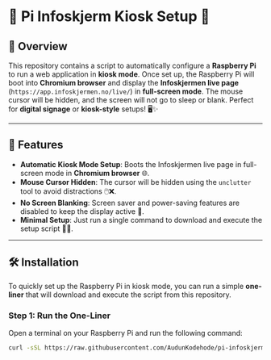 # 📱 Pi Infoskjerm Kiosk Setup 🎥

## 🌟 Overview
This repository contains a script to automatically configure a **Raspberry Pi** to run a web application in **kiosk mode**. Once set up, the Raspberry Pi will boot into **Chromium browser** and display the **Infoskjermen live page** (`https://app.infoskjermen.no/live/`) in **full-screen mode**. The mouse cursor will be hidden, and the screen will not go to sleep or blank. Perfect for **digital signage** or **kiosk-style** setups! 🖥️✨

---

## 🚀 Features
- **Automatic Kiosk Mode Setup**: Boots the Infoskjermen live page in full-screen mode in **Chromium browser** 🌐.
- **Mouse Cursor Hidden**: The cursor will be hidden using the `unclutter` tool to avoid distractions 🖱️❌.
- **No Screen Blanking**: Screen saver and power-saving features are disabled to keep the display active 🔋.
- **Minimal Setup**: Just run a single command to download and execute the setup script 🔧💨.

---

## 🛠️ Installation

To quickly set up the Raspberry Pi in kiosk mode, you can run a simple **one-liner** that will download and execute the script from this repository.

### Step 1: Run the One-Liner
Open a terminal on your Raspberry Pi and run the following command:

```bash
curl -sSL https://raw.githubusercontent.com/AudunKodehode/pi-infoskjerm/main/setup_kiosk.sh | bash
